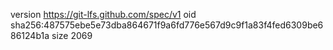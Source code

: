 version https://git-lfs.github.com/spec/v1
oid sha256:487575ebe5e73dba864671f9a6fd776e567d9c9f1a83f4fed6309be686124b1a
size 2069
